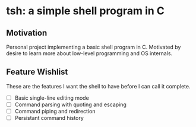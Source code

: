 # tsh: a simple shell program in C

## Motivation

Personal project implementing a basic shell program in C. Motivated by desire to learn more about low-level programming and OS internals.

## Feature Wishlist

These are the features I want the shell to have before I can call it complete.

- [ ] Basic single-line editing mode
- [ ] Command parsing with quoting and escaping
- [ ] Command piping and redirection
- [ ] Persistant command history